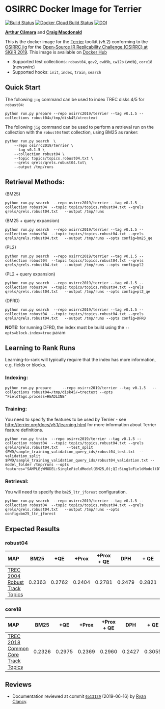 # OSIRRC Docker Image for Terrier

[![Build Status](https://travis-ci.com/osirrc/terrier-docker.svg?branch=master)](https://travis-ci.com/osirrc/terrier-docker)
[![Docker Cloud Build Status](https://img.shields.io/docker/cloud/build/osirrc2019/terrier.svg)](https://hub.docker.com/r/osirrc2019/terrier)
[![DOI](https://zenodo.org/badge/DOI/10.5281/zenodo.3245210.svg)](https://doi.org/10.5281/zenodo.3245210)

[**Arthur Câmara**](https://github.com/ArthurCamara) and [**Craig Macdonald**](https://github.com/cmacdonald)

This is the docker image for the [Terrier](http://terrier.org/) toolkit (v5.2) conforming to the [OSIRRC jig](https://github.com/osirrc/jig/) for the [Open-Source IR Replicability Challenge (OSIRRC) at SIGIR 2019](https://osirrc.github.io/osirrc2019/).
This image is available on [Docker Hub](https://hub.docker.com/r/osirrc2019/terrier)

+ Supported test collections: `robust04`, `gov2`, `cw09b`, `cw12b` (web), `core18` (newswire)
+ Supported hooks: `init`, `index`, `train`, `search`

## Quick Start

The following `jig` command can be used to index TREC disks 4/5 for `robust04`:

```
python run.py prepare --repo osirrc2019/terrier --tag v0.1.5 --collections robust04=/tmp/disk45/=trectext
```

The following `jig` command can be used to perform a retrieval run on the collection with the `robust04` test collection, using BM25 as ranker:

```
python run.py search  \
	--repo osirrc2019/terrier \
	--tag v0.1.5 \
	--collection robust04 \
	--topic topics/topics.robust04.txt \
	--qrels qrels/qrels.robust04.txt\
	--output /tmp/runs
```


## Retrieval Methods:

(BM25)

	python run.py search  --repo osirrc2019/terrier --tag v0.1.5 --collection robust04  --topic topics/topics.robust04.txt --qrels qrels/qrels.robust04.txt   --output /tmp/runs

(BM25 + query expansion)

	python run.py search  --repo osirrc2019/terrier --tag v0.1.5 --collection robust04  --topic topics/topics.robust04.txt --qrels qrels/qrels.robust04.txt   --output /tmp/runs --opts config=bm25_qe

(PL2)

	python run.py search  --repo osirrc2019/terrier --tag v0.1.5 --collection robust04  --topic topics/topics.robust04.txt --qrels qrels/qrels.robust04.txt   --output /tmp/runs --opts config=pl2

(PL2 + query expansion)

	python run.py search  --repo osirrc2019/terrier --tag v0.1.5 --collection robust04  --topic topics/topics.robust04.txt --qrels qrels/qrels.robust04.txt   --output /tmp/runs --opts config=pl2_qe

(DFRD)

	python run.py search  --repo osirrc2019/terrier --tag v0.1.5 --collection robust04  --topic topics/topics.robust04.txt --qrels qrels/qrels.robust04.txt   --output /tmp/runs --opts config=DFRD

**NOTE:** for running DFRD, the index must be build using the `--opts=block.index=true` param


## Learning to Rank Runs

Learning-to-rank will typically require that the index has more information, e.g. fields or blocks.

### Indexing:

	python run.py prepare     --repo osirrc2019/terrier --tag v0.1.5   --collections robust04=/tmp/disk45/=trectext --opts "FieldTags.process=HEADLINE"

### Training:

You need to specify the features to be used by Terrier - see http://terrier.org/docs/v5.1/learning.html for more information about Terrier feature definitions.

	python run.py train  --repo osirrc2019/terrier --tag v0.1.5 --collection robust04  --topic topics/topics.robust04.txt --qrels qrels/qrels.robust04.txt    --test_split $PWD/sample_training_validation_query_ids/robust04_test.txt  --validation_split $PWD/sample_training_validation_query_ids/robust04_validation.txt --model_folder /tmp/runs --opts features="SAMPLE;WMODEL:SingleFieldModel(BM25,0);QI:SingleFieldModel(Dl,0)"

### Retrieval:

You will need to specify the `bm25_ltr_jforest` configuration.

	python run.py search  --repo osirrc2019/terrier --tag v0.1.5 --collection robust04  --topic topics/topics.robust04.txt --qrels qrels/qrels.robust04.txt   --output /tmp/runs --opts config=bm25_ltr_jforest

## Expected Results

### robust04

MAP                                     | BM25      | +QE       | +Prox     | +Prox + QE| DPH | + QE | +Prox | +Prox +QE |  PL2       | +QE       |
:---------------------------------------|-----------|-----------|-----------|-----------|-----------|-----------|-----------|-----------|-----------|-----------|
[TREC 2004 Robust Track Topics](http://trec.nist.gov/data/robust/04.testset.gz)| 0.2363 |  0.2762 | 0.2404 | 0.2781  |0.2479|0.2821| 0.2501| 0.2869| 0.2241 | 0.2538

### core18

MAP                                     | BM25      | +QE   | +Prox     | +Prox + QE| DPH | + QE | +Prox | +Prox +QE | PL2   | +QE   
:---------------------------------------|-----------|-----------|-----------|-----------|-----------|-----------|-----------|-----------|-----------|-----------|
[TREC 2018 Common Core Track Topics](https://trec.nist.gov/data/core/topics2018.txt)| 0.2326    | 0.2975   |0.2369 | 0.2960| 0.2427|0.3055|0.2428|0.3035 | 0.2225    | 0.2728

## Reviews
+ Documentation reviewed at commit [`0b13139`](https://github.com/osirrc/terrier-docker/commit/c09730fab75e9c4ff892cb9dc5d6b7a500b13139) (2019-06-16) by [Ryan Clancy](https://github.com/r-clancy/).
